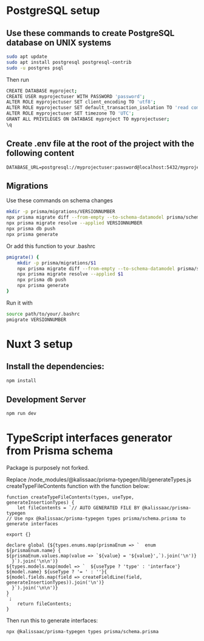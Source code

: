 # PostgreSQL setup

## Use these commands to create PostgreSQL database on UNIX systems

```bash
sudo apt update
sudo apt install postgresql postgresql-contrib
sudo -u postgres psql
```

Then run

```bash
CREATE DATABASE myproject;
CREATE USER myprojectuser WITH PASSWORD 'password';
ALTER ROLE myprojectuser SET client_encoding TO 'utf8';
ALTER ROLE myprojectuser SET default_transaction_isolation TO 'read committed';
ALTER ROLE myprojectuser SET timezone TO 'UTC';
GRANT ALL PRIVILEGES ON DATABASE myproject TO myprojectuser;
\q
```

## Create .env file at the root of the project with the following content

```
DATABASE_URL=postgresql://myprojectuser:password@localhost:5432/myproject
```

## Migrations

Use these commands on schema changes

```bash
mkdir -p prisma/migrations/VERSIONNUMBER
npx prisma migrate diff --from-empty --to-schema-datamodel prisma/schema.prisma --script > prisma/migrations/VERSIONNUMBER/migration.sql
npx prisma migrate resolve --applied VERSIONNUMBER
npx prisma db push
npx prisma generate
```

Or add this function to your .bashrc

```bash
pmigrate() {
    mkdir -p prisma/migrations/$1
    npx prisma migrate diff --from-empty --to-schema-datamodel prisma/schema.prisma --script > prisma/migrations/$1/migration.sql
    npx prisma migrate resolve --applied $1
    npx prisma db push
    npx prisma generate
}
```

Run it with

```bash
source path/to/your/.bashrc
pmigrate VERSIONNUMBER
```

# Nuxt 3 setup

## Install the dependencies:

```bash
npm install
```

## Development Server

```bash
npm run dev
```

# TypeScript interfaces generator from Prisma schema

Package is purposely not forked.

Replace /node_modules/@kalissaac/prisma-typegen/lib/generateTypes.js createTypeFileContents function with the function below:

```
function createTypeFileContents(types, useType, generateInsertionTypes) {
    let fileContents = `// AUTO GENERATED FILE BY @kalissaac/prisma-typegen
// Use npx @kalissaac/prisma-typegen types prisma/schema.prisma to generate interfaces

export {}

declare global {${types.enums.map(prismaEnum => `  enum ${prismaEnum.name} {
${prismaEnum.values.map(value => `${value} = '${value}',`).join('\n')}
  }`).join('\n\n')}
${types.models.map(model => `  ${useType ? 'type' : 'interface'} ${model.name} ${useType ? '= ' : ''}{
${model.fields.map(field => createFieldLine(field, generateInsertionTypes)).join('\n')}
  }`).join('\n\n')}
}
`;
    return fileContents;
}
```

Then run this to generate interfaces:

```bash
npx @kalissaac/prisma-typegen types prisma/schema.prisma
```
